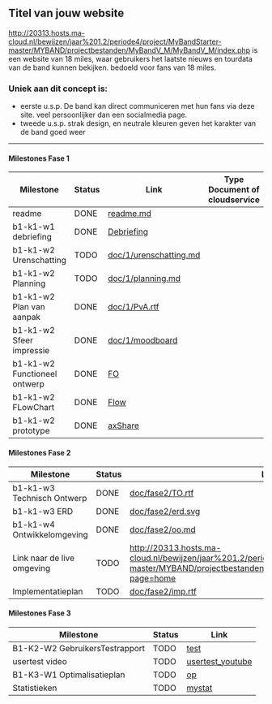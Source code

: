 ## Titel van jouw website
http://20313.hosts.ma-cloud.nl/bewijzen/jaar%201.2/periode4/project/MyBandStarter-master/MYBAND/projectbestanden/MyBandV_M/MyBandV_M/index.php is een website van 18 miles, waar gebruikers het laatste nieuws en tourdata van de band kunnen bekijken. bedoeld voor fans van 18 miles.

### Uniek aan dit concept is: 
 * eerste u.s.p. De band kan direct communiceren met hun fans via deze site. veel persoonlijker dan een socialmedia page.
 * tweede u.s.p. strak design, en neutrale kleuren geven het karakter van de band goed weer

---
#### Milestones Fase 1
| Milestone  | Status | Link | Type Document of cloudservice |
| ------ |  ------ | ------ | ------ |
| readme                         | DONE |  [readme.md]            |
| b1-k1-w1 debriefing            | DONE | [Debriefing]            |
| b1-k1-w2 Urenschatting         | TODO | [doc/1/urenschatting.md]|
| b1-k1-w2 Planning              | TODO | [doc/1/planning.md]     |
| b1-k1-w2 Plan van aanpak       | DONE | [doc/1/PvA.rtf]         |
| b1-k1-w2 Sfeer impressie       | DONE | [doc/1/moodboard]       |
| b1-k1-w2 Functioneel ontwerp   | DONE | [FO]                    |
| b1-k1-w2 FLowChart             | DONE | [Flow]                  |
| b1-k1-w2 prototype             | DONE | [axShare]               |

   [readme.md]: <https://github.com/JouwGithubNaam/myband/blob/master/readme.md>
   [Leidraad_uitgangspunt.md]: <https://github.com/HjalmarSnoep/MyBandStarter/blob/master/doc/1/uitgangspunt.md>
   [Debriefing]: <https://drive.google.com/open?id=0B_nhWaf9XEtEdkFQbFpQODEtQUk>
   [doc/1/PvA.rtf]: <https://drive.google.com/open?id=0B_nhWaf9XEtERUpRUVg2UUxORUU>
   [doc/1/urenschatting.md]: <https://github.com/HjalmarSnoep/MyBandStarter/blob/master/doc/1/Urenschatting.md>
   [doc/1/planning.md]: <https://github.com/HjalmarSnoep/MyBandStarter/blob/master/doc/1/planning.md>
   [doc/1/moodboard]: <https://drive.google.com/open?id=0B_nhWaf9XEtEc3Z6dXh1LWxJckE>
   [FO]: <https://drive.google.com/open?id=0B_nhWaf9XEtES1dHbmpNUklRS0k>
   [Flow]: <https://drive.google.com/open?id=0B_nhWaf9XEtER1dBMlBBYkUwU1k>
   [axShare]: <https://drive.google.com/open?id=0B_nhWaf9XEtEcXB1T0NtMFZjcDA>

#### Milestones Fase 2
| Milestone  | Status | Link |
| ------ |  ------ | ------ |
| b1-k1-w3 Technisch Ontwerp |  DONE |  [doc/fase2/TO.rtf] |
| b1-k1-w3 ERD               |  DONE |  [doc/fase2/erd.svg] | Staat in technisch ontwerp |
| b1-k1-w4 Ontwikkelomgeving |  DONE |  [doc/fase2/oo.md]| Staat in technisch ontwerp |
| Link naar de live omgeving |  TODO |  <http://20313.hosts.ma-cloud.nl/bewijzen/jaar%201.2/periode4/project/MyBandStarter-master/MYBAND/projectbestanden/MyBandV_M/MyBandV_M/index.php?page=home>|
| Implementatieplan          | TODO |  [doc/fase2/imp.rtf] |

   [doc/fase2/TO.rtf]: <https://drive.google.com/open?id=0B_nhWaf9XEtETUo4VnZVd3RjaU0>
   [doc/fase2/erd.svg]: <https://drive.google.com/open?id=0B_nhWaf9XEtETUo4VnZVd3RjaU0>
   [doc/fase2/oo.md]: <https://drive.google.com/open?id=0B_nhWaf9XEtETUo4VnZVd3RjaU0>
   [doc/fase2/imp.rtf]: <http://github.com/jouwgithub/doc/fase2/imp.rtf>
   
#### Milestones Fase 3
| Milestone  | Status | Link |
| ------ |  ------ | ------ |
| B1-K2-W2 GebruikersTestrapport | TODO |  [test] |
| usertest video | TODO |[usertest_youtube] |
| B1-K3-W1 Optimalisatieplan | TODO |  [op] |
| Statistieken | TODO |  [mystat]|

 [usertest_youtube]: <https://youtu.be/17WoOqgXsRM?list=PLRqwX-V7Uu6ZiZxtDDRCi6uhfTH4FilpH>
 [test]: <https://docs.google.com/spreadsheets/>
 [op]: <https://docs.google.com/spreadsheets/>
 [mystat]: <https://docs.google.com/spreadsheets/>





